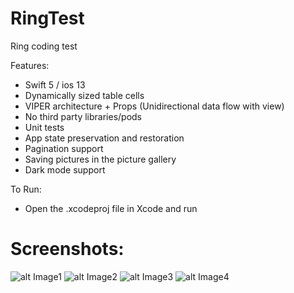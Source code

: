 # RingTest
Ring coding test

Features:
- Swift 5 / ios 13
- Dynamically sized table cells
- VIPER architecture + Props (Unidirectional data flow with view)
- No third party libraries/pods
- Unit tests
- App state preservation and restoration
- Pagination support
- Saving pictures in the picture gallery
- Dark mode support

To Run:
- Open the .xcodeproj file in Xcode and run

# Screenshots:
![alt Image1](https://github.com/JAREEEEK/RingTest/blob/master/Screenshots/darkmode1.PNG)
![alt Image2](https://github.com/JAREEEEK/RingTest/blob/master/Screenshots/darkmode2.PNG)
![alt Image3](https://github.com/JAREEEEK/RingTest/blob/master/Screenshots/lightmode1.PNG)
![alt Image4](https://github.com/JAREEEEK/RingTest/blob/master/Screenshots/lightmode2.PNG)
